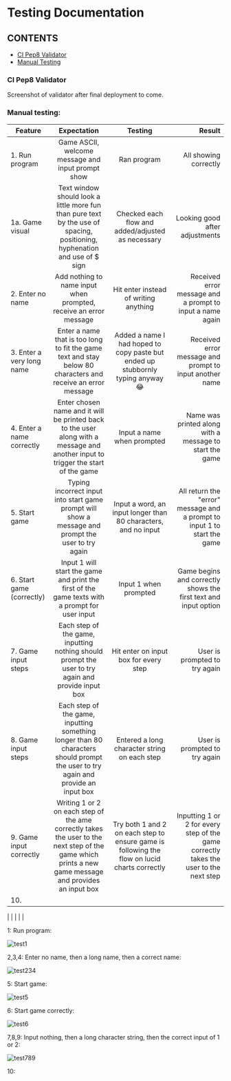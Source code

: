 # Testing Documentation

## CONTENTS

* [CI Pep8 Validator](#ci-pep8-validator)
* [Manual Testing](#manual-testing)

### CI Pep8 Validator

Screenshot of validator after final deployment to come.

### Manual testing:

| Feature | Expectation | Testing | Result |
| ------- |:-----------:|:-------:| ------:|
| 1. Run program | Game ASCII, welcome message and input prompt show | Ran program | All showing correctly |
| 1a. Game visual | Text window should look a little more fun than pure text by the use of spacing, positioning, hyphenation and use of $ sign | Checked each flow and added/adjusted as necessary | Looking good after adjustments | 
| 2. Enter no name | Add nothing to name input when prompted, receive an error message | Hit enter instead of writing anything | Received error message and a prompt to input a name again |
| 3. Enter a very long name | Enter a name that is too long to fit the game text and stay below 80 characters and receive an error message | Added a name I had hoped to copy paste but ended up stubbornly typing anyway 😂 | Received error message and prompt to input another name |
| 4. Enter a name correctly | Enter chosen name and it will be printed back to the user along with a message and another input to trigger the start of the game | Input a name when prompted | Name was printed along with a message to start the game |
| 5. Start game | Typing incorrect input into start game prompt will show a message and prompt the user to try again | Input a word, an input longer than 80 characters, and no input | All return the "error" message and a prompt to input 1 to start the game |
| 6. Start game (correctly) | Input 1 will start the game and print the first of the game texts with a prompt for user input | Input 1 when prompted | Game begins and correctly shows the first text and input option |
| 7. Game input steps | Each step of the game, inputting nothing should prompt the user to try again and provide input box | Hit enter on input box for every step | User is prompted to try again |
| 8. Game input steps | Each step of the game, inputting something longer than 80 characters should prompt the user to try again and provide an input box | Entered a long character string on each step | User is prompted to try again |
| 9. Game input correctly | Writing 1 or 2 on each step of the ame correctly takes the user to the next step of the game which prints a new game message and provides an input box | Try both 1 and 2 on each step to ensure game is following the flow on lucid charts correctly | Inputting 1 or 2 for every step of the game correctly takes the user to the next step |
| 10. 



|  |  |  |  |

1: Run program: 

![test1](https://github.com/emmy-codes/cat-adventures-python/assets/70635859/e40a16ae-c5ba-43fe-9d19-26512abb898e)

2,3,4: Enter no name, then a long name, then a correct name:

![test234](https://github.com/emmy-codes/cat-adventures-python/assets/70635859/eba772d3-f071-4805-8854-efbbddafaf11)

5: Start game: 

![test5](https://github.com/emmy-codes/cat-adventures-python/assets/70635859/d770b97b-15fb-4b8a-8021-b774f247c9c7)

6: Start game correctly:

![test6](https://github.com/emmy-codes/cat-adventures-python/assets/70635859/a5e72f19-ee44-4fde-b0c5-a24a9825eb4d)

7,8,9: Input nothing, then a long character string, then the correct input of 1 or 2:

![test789](https://github.com/emmy-codes/cat-adventures-python/assets/70635859/5a7ed353-e188-420e-a89c-721efc3669da)

10: 
